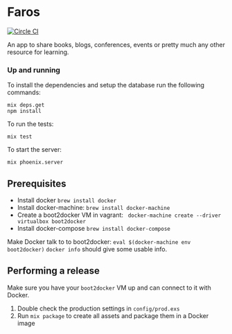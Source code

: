 # Faros

[![Circle CI](https://circleci.com/gh/felipesere/faros/tree/master.svg?style=svg)](https://circleci.com/gh/felipesere/faros/tree/master)

An app to share books, blogs, conferences, events or pretty much any other resource
for learning.

### Up and running

To install the dependencies and setup the database run the following commands:

```
mix deps.get
npm install
```

To run the tests:

```
mix test
```

To start the server:

```
mix phoenix.server
```

## Prerequisites
* Install docker  `brew install docker`
* Install docker-machine: `brew install docker-machine`
* Create a boot2docker VM in vagrant: ` docker-machine create --driver virtualbox boot2docker`
* Install docker-compose `brew install docker-compose`

Make Docker talk to  to boot2docker: `eval $(docker-machine env boot2docker)`
`docker info` should give some usable info.

## Performing a release
Make sure you have your `boot2docker` VM up and can connect to it with Docker.

1. Double check the production settings in `config/prod.exs`
2. Run `mix package` to create all assets and package them in a Docker image

